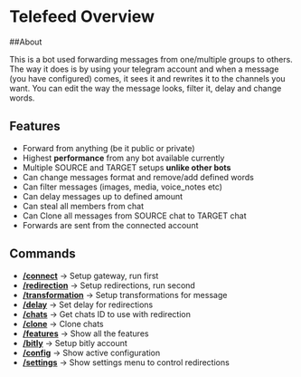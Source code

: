 # Telefeed Overview

##About

This is a bot used forwarding messages
from one/multiple groups to others.
The way it does is by using your telegram account and
when a message (you have configured) comes,
it sees it and rewrites it to the channels you want.
You can edit the way the message looks, filter it,
delay and change words.

## Features

* Forward from anything (be it public or private)
* Highest <b>performance</b> from any bot available currently
* Multiple SOURCE and TARGET setups <b>unlike other bots</b>
* Can change messages format and remove/add defined words
* Can filter messages (images, media, voice_notes etc)
* Can delay messages up to defined amount
* Can steal all members from chat
* Can Clone all messages from SOURCE chat to TARGET chat
* Forwards are sent from the connected account


## Commands

* <b>[/connect](/commands/#connect)</b> -> Setup gateway, run first
* <b>[/redirection](/commands/#redirection)</b> -> Setup redirections, run second
* <b>[/transformation](/commands/#transformation)</b> -> Setup transformations for message
* <b>[/delay](/commands/#delay)</b> -> Set delay for redirections
* <b>[/chats](/commands/#chats)</b> -> Get chats ID to use with redirection
* <b>[/clone](/commands/#clone)</b> -> Clone chats
* <b>[/features](/commands/#features)</b> -> Show all the features
* <b>[/bitly](/commands/#bitly)</b> -> Setup bitly account
* <b>[/config](/commands/#config)</b> -> Show active configuration
* <b>[/settings](/commands/#settings)</b> -> Show settings menu to control redirections
